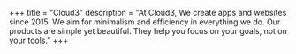 +++
title = "Cloud3"
description = "At Cloud3, We create apps and websites since 2015. We aim for minimalism and efficiency in everything we do. Our products are simple yet beautiful. They help you focus on your goals, not on your tools."
+++
